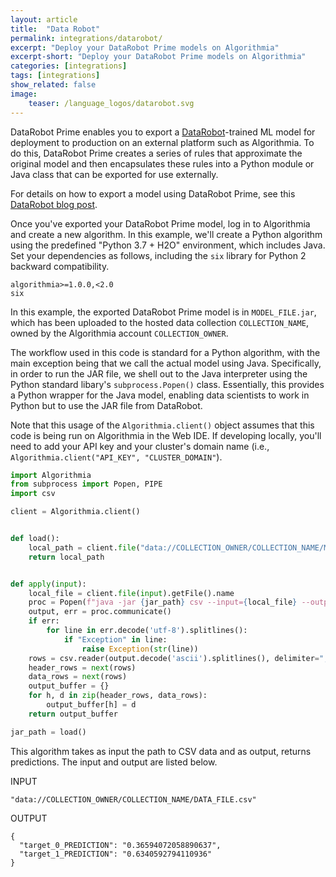 ```yaml
---
layout: article
title:  "Data Robot"
permalink: integrations/datarobot/
excerpt: "Deploy your DataRobot Prime models on Algorithmia"
excerpt-short: "Deploy your DataRobot Prime models on Algorithmia"
categories: [integrations]
tags: [integrations]
show_related: false
image:
    teaser: /language_logos/datarobot.svg
---
```


DataRobot Prime enables you to export a [DataRobot](https://www.datarobot.com/)-trained ML model for deployment to production on an external platform such as Algorithmia. To do this, DataRobot Prime creates a series of rules that approximate the original model and then encapsulates these rules into a Python module or Java class that can be exported for use externally.

For details on how to export a model using DataRobot Prime, see this [DataRobot blog post](https://community.datarobot.com/t5/resources/exporting-models-with-datarobot-prime/ta-p/4629).

Once you've exported your DataRobot Prime model, log in to Algorithmia and create a new algorithm. In this example, we'll create a Python algorithm using the predefined "Python 3.7 + H2O" environment, which includes Java. Set your dependencies as follows, including the `six` library for Python 2 backward compatibility.

```
algorithmia>=1.0.0,<2.0
six
```

In this example, the exported DataRobot Prime model is in `MODEL_FILE.jar`, which has been uploaded to the hosted data collection `COLLECTION_NAME`, owned by the Algorithmia account `COLLECTION_OWNER`. 

The workflow used in this code is standard for a Python algorithm, with the main exception being that we call the actual model using Java. Specifically, in order to run the JAR file, we shell out to the Java interpreter using the Python standard libary's `subprocess.Popen()` class. Essentially, this provides a Python wrapper for the Java model, enabling data scientists to work in Python but to use the JAR file from DataRobot.

Note that this usage of the `Algorithmia.client()` object assumes that this code is being run on Algorithmia in the Web IDE. If developing locally, you'll need to add your API key and your cluster's domain name (i.e., `Algorithmia.client("API_KEY", "CLUSTER_DOMAIN"`).

```python
import Algorithmia
from subprocess import Popen, PIPE
import csv

client = Algorithmia.client()


def load():
    local_path = client.file("data://COLLECTION_OWNER/COLLECTION_NAME/MODEL_FILE.jar").getFile().name
    return local_path


def apply(input):
    local_file = client.file(input).getFile().name
    proc = Popen(f"java -jar {jar_path} csv --input={local_file} --output=- --log_level=OFF".split(" "), stdout=PIPE, stderr=PIPE)
    output, err = proc.communicate()
    if err:
        for line in err.decode('utf-8').splitlines():
            if "Exception" in line:
                raise Exception(str(line))
    rows = csv.reader(output.decode('ascii').splitlines(), delimiter=",")
    header_rows = next(rows)
    data_rows = next(rows)
    output_buffer = {}
    for h, d in zip(header_rows, data_rows):
        output_buffer[h] = d
    return output_buffer

jar_path = load()
```

This algorithm takes as input the path to CSV data and as output, returns predictions. The input and output are listed below.

INPUT
```
"data://COLLECTION_OWNER/COLLECTION_NAME/DATA_FILE.csv"
```

OUTPUT
```
{
  "target_0_PREDICTION": "0.36594072058890637",
  "target_1_PREDICTION": "0.6340592794110936"
}
```
